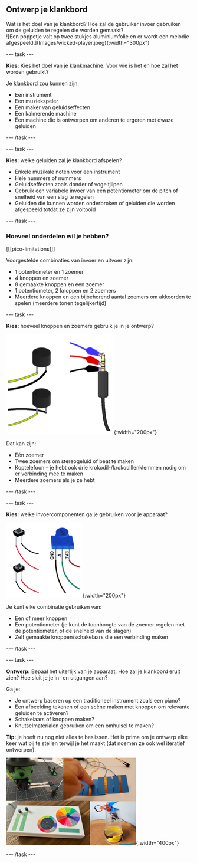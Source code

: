 ## Ontwerp je klankbord

<div style="display: flex; flex-wrap: wrap">
<div style="flex-basis: 200px; flex-grow: 1; margin-right: 15px;">
Wat is het doel van je klankbord? Hoe zal de gebruiker invoer gebruiken om de geluiden te regelen die worden gemaakt? 
</div>
<div>
![Een poppetje valt op twee stukjes aluminiumfolie en er wordt een melodie afgespeeld.](Images/wicked-player.jpeg){:width="300px"}
</div>
</div>

--- task ---

**Kies:** Kies het doel van je klankmachine. Voor wie is het en hoe zal het worden gebruikt?

Je klankbord zou kunnen zijn:

+ Een instrument
+ Een muziekspeler
+ Een maker van geluidseffecten
+ Een kalmerende machine
+ Een machine die is ontworpen om anderen te ergeren met dwaze geluiden

--- /task ---

--- task ---

**Kies:** welke geluiden zal je klankbord afspelen?

+ Enkele muzikale noten voor een instrument
+ Hele nummers of nummers
+ Geluidseffecten zoals donder of vogeltjilpen
+ Gebruik een variabele invoer van een potentiometer om de pitch of snelheid van een slag te regelen
+ Geluiden die kunnen worden onderbroken of geluiden die worden afgespeeld totdat ze zijn voltooid

--- /task ---

### Hoeveel onderdelen wil je hebben?

[[[pico-limitations]]]

Voorgestelde combinaties van invoer en uitvoer zijn:
+ 1 potentiometer en 1 zoemer
+ 4 knoppen en zoemer
+ 8 gemaakte knoppen en een zoemer
+ 1 potentiometer, 2 knoppen en 2 zoemers
+ Meerdere knoppen en een bijbehorend aantal zoemers om akkoorden te spelen (meerdere tonen tegelijkertijd)

--- task ---

**Kies:** hoeveel knoppen en zoemers gebruik je in je ontwerp?

![Een verzameling diagrammen met meerdere knoppen en een hoofdtelefoonaansluiting.](images/output-components.png){:width="200px"}

Dat kan zijn:
+ Eén zoemer
+ Twee zoemers om stereogeluid of beat te maken
+ Koptelefoon – je hebt ook drie krokodil-/krokodillenklemmen nodig om er verbinding mee te maken
+ Meerdere zoemers als je ze hebt

--- /task ---

--- task ---

**Kies:** welke invoercomponenten ga je gebruiken voor je apparaat?

![Een verzameling diagrammen met meerdere knoppen en een potentiometer.](images/input-components.png){:width="200px"}

Je kunt elke combinatie gebruiken van:
+ Een of meer knoppen
+ Een potentiometer (je kunt de toonhoogte van de zoemer regelen met de potentiometer, of de snelheid van de slagen)
+ Zelf gemaakte knoppen/schakelaars die een verbinding maken

--- /task ---

--- task ---

**Ontwerp:** Bepaal het uiterlijk van je apparaat. Hoe zal je klankbord eruit zien? Hoe sluit je je in- en uitgangen aan?

Ga je:

+ Je ontwerp baseren op een traditioneel instrument zoals een piano?
+ Een afbeelding tekenen of een scène maken met knoppen om relevante geluiden te activeren?
+ Schakelaars of knoppen maken?
+ Knutselmaterialen gebruiken om een omhulsel te maken?

**Tip:** je hoeft nu nog niet alles te beslissen. Het is prima om je ontwerp elke keer wat bij te stellen terwijl je het maakt (dat noemen ze ook wel iteratief ontwerpen).

![Een verzameling afbeeldingen met voorbeeldprojecten, waaronder een geluidsbom-trekschakelaar, een speelgoed stopknop, een dj-deck met instelwielen en knoppen, en een speciale effecten-bord met meerdere zelfgemaakte knoppen.](images/strip-examples.png){:width="400px"}

--- /task ---

